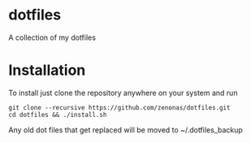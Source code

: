 dotfiles
========

A collection of my dotfiles

Installation
=============

To install just clone the repository anywhere on your system and run
```
git clone --recursive https://github.com/zenonas/dotfiles.git
cd dotfiles && ./install.sh
```

Any old dot files that get replaced will be moved to ~/.dotfiles_backup
